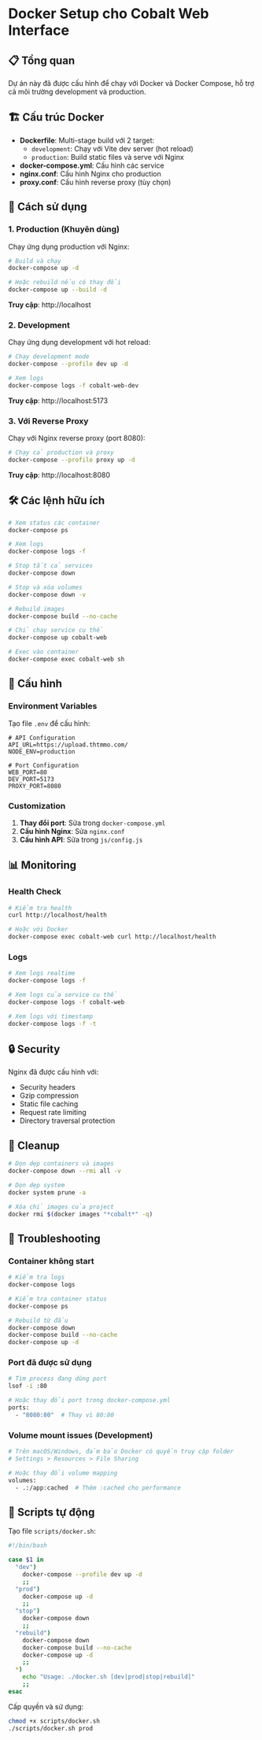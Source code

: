 # Docker Setup cho Cobalt Web Interface

## 📋 Tổng quan

Dự án này đã được cấu hình để chạy với Docker và Docker Compose, hỗ trợ cả môi trường development và production.

## 🏗️ Cấu trúc Docker

- **Dockerfile**: Multi-stage build với 2 target:
  - `development`: Chạy với Vite dev server (hot reload)
  - `production`: Build static files và serve với Nginx
- **docker-compose.yml**: Cấu hình các service
- **nginx.conf**: Cấu hình Nginx cho production
- **proxy.conf**: Cấu hình reverse proxy (tùy chọn)

## 🚀 Cách sử dụng

### 1. Production (Khuyên dùng)

Chạy ứng dụng production với Nginx:

```bash
# Build và chạy
docker-compose up -d

# Hoặc rebuild nếu có thay đổi
docker-compose up --build -d
```

**Truy cập**: http://localhost

### 2. Development

Chạy ứng dụng development với hot reload:

```bash
# Chạy development mode
docker-compose --profile dev up -d

# Xem logs
docker-compose logs -f cobalt-web-dev
```

**Truy cập**: http://localhost:5173

### 3. Với Reverse Proxy

Chạy với Nginx reverse proxy (port 8080):

```bash
# Chạy cả production và proxy
docker-compose --profile proxy up -d
```

**Truy cập**: http://localhost:8080

## 🛠️ Các lệnh hữu ích

```bash
# Xem status các container
docker-compose ps

# Xem logs
docker-compose logs -f

# Stop tất cả services
docker-compose down

# Stop và xóa volumes
docker-compose down -v

# Rebuild images
docker-compose build --no-cache

# Chỉ chạy service cụ thể
docker-compose up cobalt-web

# Exec vào container
docker-compose exec cobalt-web sh
```

## 🔧 Cấu hình

### Environment Variables

Tạo file `.env` để cấu hình:

```env
# API Configuration
API_URL=https://upload.thtmmo.com/
NODE_ENV=production

# Port Configuration
WEB_PORT=80
DEV_PORT=5173
PROXY_PORT=8080
```

### Customization

1. **Thay đổi port**: Sửa trong `docker-compose.yml`
2. **Cấu hình Nginx**: Sửa `nginx.conf`
3. **Cấu hình API**: Sửa trong `js/config.js`

## 📊 Monitoring

### Health Check

```bash
# Kiểm tra health
curl http://localhost/health

# Hoặc với Docker
docker-compose exec cobalt-web curl http://localhost/health
```

### Logs

```bash
# Xem logs realtime
docker-compose logs -f

# Xem logs của service cụ thể
docker-compose logs -f cobalt-web

# Xem logs với timestamp
docker-compose logs -f -t
```

## 🔒 Security

Nginx đã được cấu hình với:

- Security headers
- Gzip compression
- Static file caching
- Request rate limiting
- Directory traversal protection

## 🧹 Cleanup

```bash
# Dọn dẹp containers và images
docker-compose down --rmi all -v

# Dọn dẹp system
docker system prune -a

# Xóa chỉ images của project
docker rmi $(docker images "*cobalt*" -q)
```

## 🐛 Troubleshooting

### Container không start

```bash
# Kiểm tra logs
docker-compose logs

# Kiểm tra container status
docker-compose ps

# Rebuild từ đầu
docker-compose down
docker-compose build --no-cache
docker-compose up -d
```

### Port đã được sử dụng

```bash
# Tìm process đang dùng port
lsof -i :80

# Hoặc thay đổi port trong docker-compose.yml
ports:
  - "8080:80"  # Thay vì 80:80
```

### Volume mount issues (Development)

```bash
# Trên macOS/Windows, đảm bảo Docker có quyền truy cập folder
# Settings > Resources > File Sharing

# Hoặc thay đổi volume mapping
volumes:
  - .:/app:cached  # Thêm :cached cho performance
```

## 📝 Scripts tự động

Tạo file `scripts/docker.sh`:

```bash
#!/bin/bash

case $1 in
  "dev")
    docker-compose --profile dev up -d
    ;;
  "prod")
    docker-compose up -d
    ;;
  "stop")
    docker-compose down
    ;;
  "rebuild")
    docker-compose down
    docker-compose build --no-cache
    docker-compose up -d
    ;;
  *)
    echo "Usage: ./docker.sh [dev|prod|stop|rebuild]"
    ;;
esac
```

Cấp quyền và sử dụng:

```bash
chmod +x scripts/docker.sh
./scripts/docker.sh prod
```
